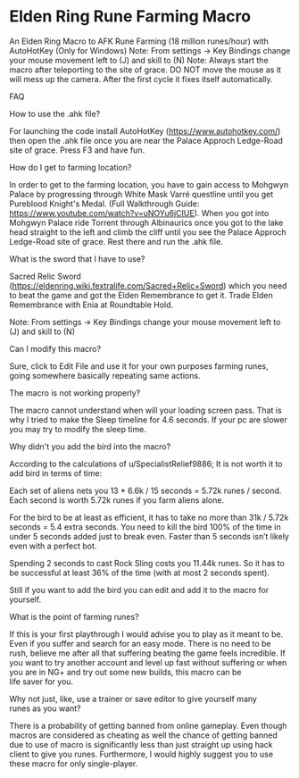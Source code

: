 # Elden Ring Rune Farming Macro
 An Elden Ring Macro to AFK Rune Farming (18 million runes/hour) with AutoHotKey (Only for Windows)
 Note: From settings -> Key Bindings change your mouse movement left to (J) and skill to (N)
 Note: Always start the macro after teleporting to the site of grace. DO NOT move the mouse as it will mess up the camera. After the first cycle it fixes itself automatically.

FAQ

How to use the .ahk file?

For launching the code install AutoHotKey (https://www.autohotkey.com/)  then open the .ahk file once you are near the Palace Approch Ledge-Road site of grace. Press F3 and have fun.

How do I get to farming location?

In order to get to the farming location, you have to gain access to Mohgwyn Palace by progressing through White Mask Varré questline until you get Pureblood Knight's Medal. (Full Walkthrough Guide: https://www.youtube.com/watch?v=uNOYu6jCIUE). When you got into Mohgwyn Palace ride Torrent through Albinaurics once you got to the lake head straight to the left and climb the cliff until you see the Palace Approch Ledge-Road site of grace. Rest there and run the .ahk file.

What is the sword that I have to use?

Sacred Relic Sword (https://eldenring.wiki.fextralife.com/Sacred+Relic+Sword) which you need to beat the game and got the Elden Remembrance to get it. Trade Elden Remembrance with Enia at Roundtable Hold.

Note: From settings -> Key Bindings change your mouse movement left to (J) and skill to (N)

Can I modify this macro?

Sure, click to Edit File and use it for your own purposes farming runes, going somewhere basically repeating same actions.

The macro is not working properly?

The macro cannot understand when will your loading screen pass. That is why I tried to make the Sleep timeline for 4.6 seconds. If your pc are slower you may try to modify the sleep time.

Why didn't you add the bird into the macro?

According to the calculations of u/SpecialistRelief9886; It is not worth it to add bird in  terms of time: 

Each set of aliens nets you 13 * 6.6k / 15 seconds = 5.72k runes / second. Each second is worth 5.72k runes if you farm aliens alone.

For the bird to be at least as efficient, it has to take no more than 31k / 5.72k seconds = 5.4 extra seconds. You need to kill the bird 100% of the time in under 5 seconds added just to break even. Faster than 5 seconds isn’t likely even with a perfect bot.

Spending 2 seconds to cast Rock Sling costs you 11.44k runes. So it has to be successful at least 36% of the time (with at most 2 seconds spent).

Still if you want to add the bird you can edit and add it to the macro for yourself.

What is the point of farming runes?

If this is your first playthrough I would advise you to play as it meant to be. Even if you suffer and search for an easy mode. There is no need to be rush, believe me after all that suffering beating the game feels incredible. If you want to try another account and level up fast without suffering or when you are in NG+ and try out some new builds, this macro can be life saver for you.

Why not just, like, use a trainer or save editor to give yourself many runes as you want?

There is a probability of getting banned from online gameplay. Even though macros are considered as cheating as well the chance of getting banned due to use of macro is significantly less than just straight up using hack client to give you runes. Furthermore, I would highly suggest you to use these macro for only single-player.

